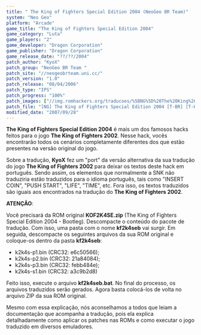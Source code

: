 ```yaml
---
title: " The King of Fighters Special Edition 2004 (NeoGeo BR Team)"
system: "Neo Geo"
platform: "Arcade"
game_title: "The King of Fighters Special Edition 2004"
game_category: "Luta"
game_players: "2"
game_developer: "Dragon Corporation"
game_publisher: "Dragon Corporation"
game_release_date: "??/??/2004"
patch_author: "KyoX"
patch_group: "NeoGeo BR Team "
patch_site: "//neogeobrteam.uni.cc/"
patch_version: "1.0"
patch_release: "08/04/2006"
patch_type: "IPS"
patch_progress: "100%"
patch_images: ["//img.romhackers.org/traducoes/%5BNG%5D%20The%20King%20of%20Fighters%20Special%20Edition%202004%20-%20NGBRT%20-%20Logo.gif","//img.romhackers.org/traducoes/%5BNG%5D%20The%20King%20of%20Fighters%20Special%20Edition%202004%20-%20NGBRT%20-%201.png","//img.romhackers.org/traducoes/%5BNG%5D%20The%20King%20of%20Fighters%20Special%20Edition%202004%20-%20NGBRT%20-%202.png"]
patch_file: "[NG] The King of Fighters Special Edition 2004 [T-BR] [T-KyoX G-NeoGeo BR Team] [V-1.0 P-100% A-2006].zip"
modified_date: "2007/09/28"
---
```

<b>The King of Fighters Special Edition 2004</b> é mais um dos famosos hacks feitos para o jogo <b>The King of Fighters 2002</b>. Nesse hack, vocês encontrarão todos os cenários completamente diferentes dos que estão presentes na versão original do jogo.

Sobre a tradução, <b>KyoX</b> fez um "port" da versão alternativa da sua tradução do jogo <b>The King of Fighters 2002</b> para deixar os textos deste hack em português. Sendo assim, os elementos que normalmente a SNK não traduziria estão traduzidos para o idioma português, tais como "INSERT COIN", "PUSH START", "LIFE", "TIME", etc. Fora isso, os textos traduzidos são iguais aos encontrados na tradução do <b>The King of Fighters 2002</b>.

<b>ATENÇÃO</b>:

Você precisará da ROM original <b>KOF2K4SE.zip</b> (The King of Fighters Special Edition 2004 - Bootleg). Descompacte o conteúdo do pacote de tradução. Com isso, uma pasta com o nome <b>kf2k4seb</b> vai surgir. Em seguida, descompacte os seguintes arquivos da sua ROM original e coloque-os dentro da pasta <b>kf2k4seb</b>:

- k2k4s-p1.bin (CRC32: e6c50566);
- k2k4s-p2.bin (CRC32: 21a84084);
- k2k4s-p3.bin (CRC32: febb484e);
- k2k4s-s1.bin (CRC32: a3c9b2d8)

Feito isso, execute o arquivo <b>kf2k4seb.bat</b>. No final do processo, os arquivos traduzidos serão gerados. Agora basta colocá-los de volta no arquivo ZIP da sua ROM original.

Mesmo com essa explicação, nós aconselhamos a todos que leiam a documentação que acompanha a tradução, pois ela explica detalhadamente como aplicar os patches nas ROMs e como executar o jogo traduzido em diversos emuladores.
